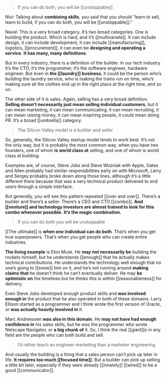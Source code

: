 > If you can do both, you will be [[unstoppable]]

Nivi: Talking about __combining skills__, you said that you should “learn to sell, learn to build, if you can do both, you will be [[unstoppable]].”

Naval: This is a very broad category. It’s two broad categories. One is building the product. 
Which is hard, and it’s [[multivariate]]. It can include design, it can include development, it can include [[manufacturing]], logistics, [[procurement]], it can even be __designing and operating a service__. 
__It has many, many definitions__.

But in every industry, there is a definition of the builder. 
In our tech industry it’s the CTO, it’s the programmer, it’s the software engineer, hardware engineer. 
But even in __the [[laundry]] business__, it could be the person who’s building the laundry service, who is making the trains run on time, who’s making sure all the clothes end up in the right place at the right time, and so on.

The other side of it is sales. Again, selling has a very broad definition. 
__Selling doesn’t necessarily just mean selling individual customers__, but it can mean marketing, it can mean communicating, it can mean recruiting, it can mean raising money, it can mean inspiring people, it could mean doing PR. It’s a broad [[umbrella]] category.

> The Silicon Valley model is a builder and seller

So, generally, the Silicon Valley startup model tends to work best. 
It’s not the only way, but it is probably the most common way, when you have two founders, one of whom __is world class at__ selling, and one of whom is world class at building.

Examples are, of course, Steve Jobs and Steve Wozniak with Apple, Gates and Allen probably had similar responsibilities early on with Microsoft, Larry and Sergey probably broke down along those lines, although it’s a little different there because that was a very technical product delivered to end users through a simple interface.

But generally, you will see this pattern repeated [[over and over]]. 
There’s a builder and there’s a seller. There’s a CEO and CTO [[combo]]. __And [[venture]] and technology investors are almost trained to look for this combo whenever possible.__ 
__It’s the magic combination.__

> If you can do both you will be unstoppable

[[The ultimate]] is __when one individual can do both__. That’s when you get true superpowers. That’s when you get people who can create entire industries.

__The living example__ is Elon Musk. 
He __may not necessarily be__ building the rockets himself, but he understands [[enough]] that he actually makes technical contributions. 
He understands the technology well enough that no one’s going to [[snow]] him on it, and he’s not running around __making claims that__ he doesn’t think he can’t eventually deliver. 
He may __be optimistic on__ the timelines but he thinks this is within [[reasonableness]] for delivery.

Even Steve Jobs developed enough product skills and __was involved enough in__ the product that he also operated in both of these domains. Larry Ellison started as a programmer and I think wrote the first version of Oracle, or __was actually heavily involved in__ it.

Marc Andreessen __was also in this domain__. He __may not have had enough confidence in__ his sales skills, but he was the programmer who wrote Netscape Navigator, or __a big chunk of__ it. 
So, I think the real [[giant]]s in any field are the people who can both build and sell.

> I’d rather teach an engineer marketing than a marketer engineering

And usually the building is a thing that a sales person can’t pick up later in life. __It requires too much [[focused time]].__ 
But a builder can pick up selling a little bit later, especially if they were already [[innately]] [[wired]] to be a good [[communicator]].
